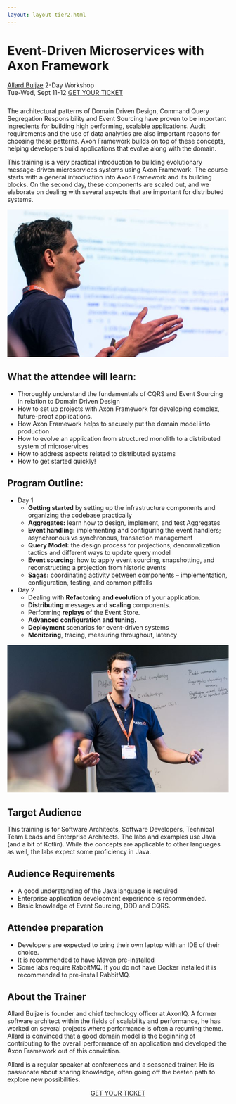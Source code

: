 ```yaml
---
layout: layout-tier2.html
---
```

<div class="container section workshop-page">
	<!-- begin workshop element -->
	<div class="row">
      <div class="col-xs-12 col-sm-2">
            <div class="speaker-container">
                <a href="../speakers/allard-buijze.html"><div class="speaker-img allard-buijze keep-color"></div></a>
                </div>
            </div>
        <div class="col-xs-12 col-sm-10 workshop-list">
            <h1 class="section-header">Event-Driven Microservices with Axon Framework</h1>
            <span class="workshops--speaker-name"><a href="../speakers/allard-buijze.html">Allard Buijze</a></span>
            <span class="workshops--duration">2-Day Workshop<br>Tue-Wed, Sept 11-12</span>
            <a class="btn get-ticket-btn" href="https://ti.to/explore-ddd-conference/explore-ddd-2018">GET YOUR TICKET</a>
            <p class="copy" style="margin-top: 25px">
            <p class="copy">The architectural patterns of Domain Driven Design, Command Query Segregation Responsibility and Event Sourcing have proven to be important ingredients for building high performing, scalable applications. Audit requirements and the use of data analytics are also important reasons for choosing these patterns. Axon Framework builds on top of these concepts, helping developers build applications that evolve along with the domain.</p>
            <p class="copy">This training is a very practical introduction to building evolutionary message-driven microservices systems using Axon Framework. The course starts with a general introduction into Axon Framework and its building blocks. On the second day, these components are scaled out, and we elaborate on dealing with several aspects that are important for distributed systems.</p>
            <img src="../img/workshop/Workshop-Allard-Buijze-1.jpg" class="speaker--workshop-content-img" alt="" />
            <h2 class="speaker-subheader">What the attendee will learn:</h2>
            <ul class="copy-list">
                <li>Thoroughly understand the fundamentals of CQRS and Event Sourcing in relation to Domain Driven Design</li>
                <li>How to set up projects with Axon Framework for developing complex, future-proof applications.</li>
                <li>How Axon Framework helps to securely put the domain model into production</li>
                <li>How to evolve an application from structured monolith to a distributed system of microservices</li>
                <li>How to address aspects related to distributed systems</li>
                <li>How to get started quickly!</li>
            </ul>
            <h2 class="speaker-subheader">Program Outline:</h2>
            <ul class="copy-list">
                <li>Day 1
                    <ul class="copy-list">
                        <li><strong>Getting started</strong> by setting up the infrastructure components and organizing the codebase practically</li>
                        <li><strong>Aggregates:</strong> learn how to design, implement, and test Aggregates</li>
                        <li><strong>Event handling:</strong> implementing and configuring the event handlers; asynchronous vs synchronous, transaction management</li>
                        <li><strong>Query Model:</strong> the design process for projections, denormalization tactics and different ways to update query model</li>
                        <li><strong>Event sourcing:</strong> how to apply event sourcing, snapshotting, and reconstructing a projection from historic events</li>
                        <li><strong>Sagas:</strong> coordinating activity between components – implementation, configuration, testing, and common pitfalls</li>
                    </ul>
                </li>
                <li>Day 2
                    <ul class="copy-list">
                        <li>Dealing with <strong>Refactoring and evolution</strong> of your application.</li>
                        <li><strong>Distributing</strong> messages and <strong>scaling</strong> components.</li>
                        <li>Performing <strong>replays</strong> of the Event Store.</li>
                        <li><strong>Advanced configuration and tuning.</strong></li>
                        <li><strong>Deployment</strong> scenarios for event-driven systems</li>
                        <li><strong>Monitoring</strong>, tracing, measuring throughout, latency</li>
                    </ul>
                </li>
            </ul>
            <img src="../img/workshop/Workshop-Allard-Buijze-2.jpg" class="speaker--workshop-content-img" alt="" />
            <h2 class="speaker-subheader">Target Audience</h2>
            <p class="copy">This training is for Software Architects, Software Developers, Technical Team Leads and Enterprise Architects. The labs and examples use Java (and a bit of Kotlin). While the concepts are applicable to other languages as well, the labs expect some proficiency in Java.</p>
            <h2 class="speaker-subheader">Audience Requirements</h2>
            <ul class="copy-list">
                <li>A good understanding of the Java language is required</li>
                <li>Enterprise application development experience is recommended.</li>
                <li>Basic knowledge of Event Sourcing, DDD and CQRS.</li>
            </ul>
            <h2 class="speaker-subheader">Attendee preparation</h2>
            <ul class="copy-list">
                <li>Developers are expected to bring their own laptop with an IDE of their choice.</li>
                <li>It is recommended to have Maven pre-installed</li>
                <li>Some labs require RabbitMQ. If you do not have Docker installed it is recommended to pre-install RabbitMQ.</li>
            </ul>
            <h2 class="speaker-subheader">About the Trainer</h2>
            <p class="copy">Allard Buijze is founder and chief technology officer at AxonIQ. A former software architect within the fields of scalability and performance, he has worked on several projects where performance is often a recurring theme. Allard is convinced that a good domain model is the beginning of
            contributing to the overall performance of an application and developed the Axon Framework out of this conviction.</p>
            <p class="copy">Allard is a regular speaker at conferences and a seasoned trainer. He is passionate about sharing knowledge, often going off the beaten path to explore new possibilities.</p>
            <div class="col-xs-12" align="center">
                <a class="btn get-ticket-btn" href="https://ti.to/explore-ddd-conference/explore-ddd-2018">GET YOUR TICKET</a>
            </div>
        </div>
    </div>
</div> <!-- container -->
